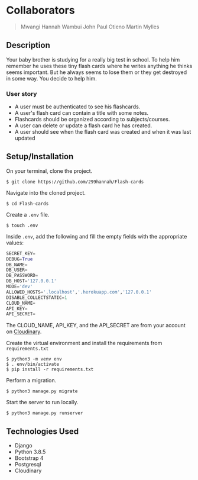 # Collaborators
> Mwangi Hannah Wambui
> John Paul Otieno
> Martin Mylles

## Description

Your baby brother is studying for a really big test in school. To help him remember he uses these tiny flash cards where he writes anything he thinks seems important. But he always seems to lose them or they get destroyed in some way.
You decide to help him.

### User story
- A user must be authenticated to see his flashcards.
- A user's flash card can contain a title with some notes.
- Flashcards should be organized according to subjects/courses.
- A user can delete or update a flash card he has created.
- A user should see when the flash card was created and when it was last updated

## Setup/Installation
On your terminal, clone the project.
    
    $ git clone https://github.com/299hannah/Flash-cards
    

Navigate into the cloned project.

    $ cd Flash-cards

Create a `.env` file.

    $ touch .env

Inside `.env`, add the following and fill the empty fields with the appropriate values:

```python
SECRET_KEY=
DEBUG=True
DB_NAME=
DB_USER=
DB_PASSWORD=
DB_HOST='127.0.0.1'
MODE='dev'
ALLOWED_HOSTS='.localhost','.herokuapp.com','127.0.0.1'
DISABLE_COLLECTSTATIC=1
CLOUD_NAME= 
API_KEY=
API_SECRET=
```
The CLOUD_NAME, API_KEY, and the API_SECRET are from your account on [Cloudinary](https://cloudinary.com/).

Create the virtual environment and install the requirements from `requirements.txt`

    $ python3 -m venv env
    $ . env/bin/activate
    $ pip install -r requirements.txt


Perform a migration.

    $ python3 manage.py migrate


Start the server to run locally.

    $ python3 manage.py runserver

## Technologies Used
- Django
- Python 3.8.5
- Bootstrap 4
- Postgresql
- Cloudinary
